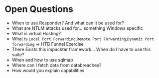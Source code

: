 # Open Questions

- When to use Responder? And what can it be used for?
- What are NTLM attacks used for... something Windows specific
- What is virtual Hosting?
- What is `Local Port Forwarding`,`Remote Port Forwarding`,`Dynamic Port forwarding` -> HTB Funnel Exercise
- There Exists this impackter framework... When do I have to use this suite?
- When and how to use sqlmap
- Where can I fetch data from databreaches?
- How would you explain capabilities
